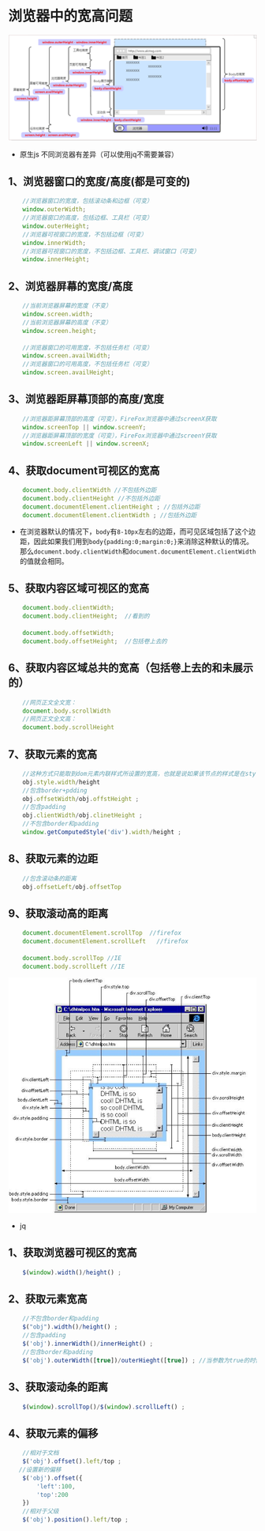 # 浏览器中的宽高问题

![height](../.vuepress/public/img/height/height.png)

* 原生js 不同浏览器有差异（可以使用jq不需要兼容）

## 1、浏览器窗口的宽度/高度(都是可变的)

```js
    //浏览器窗口的宽度，包括滚动条和边框（可变）
    window.outerWidth;
    //浏览器窗口的高度，包括边框、工具栏（可变）
    window.outerHeight;
    //浏览器可视窗口的宽度，不包括边框（可变）
    window.innerWidth;
    //浏览器可视窗口的宽度，不包括边框、工具栏、调试窗口（可变）
    window.innerHeight;
```

## 2、浏览器屏幕的宽度/高度

```js
    //当前浏览器屏幕的宽度（不变）
    window.screen.width;
    //当前浏览器屏幕的高度（不变）
    window.screen.height;

    //浏览器窗口的可用宽度，不包括任务栏（可变）
    window.screen.availWidth;
    //浏览器窗口的可用高度，不包括任务栏（可变）
    window.screen.availHeight;
```

## 3、浏览器距屏幕顶部的高度/宽度

```js
    //浏览器距屏幕顶部的高度（可变），FireFox浏览器中通过screenX获取
    window.screenTop || window.screenY;
    //浏览器距屏幕顶部的宽度（可变），FireFox浏览器中通过screenY获取
    window.screenLeft || window.screenX;
```

## 4、获取document可视区的宽高

```js
    document.body.clientWidth //不包括外边距
    document.body.clientHeight //不包括外边距
    document.documentElement.clientHeight ; //包括外边距
    document.documentElement.clientWidth ; //包括外边距
```

* 在浏览器默认的情况下，`body`有`8-10px`左右的边距，而可见区域包括了这个边距，因此如果我们用到`body{padding:0;margin:0;}`来消除这种默认的情况。那么`document.body.clientWidth`和`document.documentElement.clientWidth`的值就会相同。

## 5、获取内容区域可视区的宽高

```js
    document.body.clientWidth;
    document.body.clientHeight;  //看到的

    document.body.offsetWidth;
    document.body.offsetHeight;  //包括卷上去的
```

## 6、获取内容区域总共的宽高（包括卷上去的和未展示的）

```js
    //网页正文全文宽：
    document.body.scrollWidth
    //网页正文全文高：
    document.body.scrollHeight
```

## 7、获取元素的宽高

```js
    //这种方式只能取到dom元素内联样式所设置的宽高，也就是说如果该节点的样式是在style标签中或外联的CSS文件中设置的话，通过这种方法是获取不到dom的宽高的。
    obj.style.width/height
    //包含border+pdding
    obj.offsetWidth/obj.offstHeight ;
    //包含padding
    obj.clientWidth/obj.clinetHeight ;
    //不包含border和padding  
    window.getComputedStyle('div').width/height ;
```

<!-- * 使用getComputedStyle方法获取时需要做兼容[参考此篇](../compatible/getCss.md) -->

## 8、获取元素的边距

```js
    //包含滚动条的距离
    obj.offsetLeft/obj.offsetTop
```

## 9、获取滚动高的距离

```js
    document.documentElement.scrollTop  //firefox
    document.documentElement.scrollLeft   //firefox

    document.body.scrollTop //IE
    document.body.scrollLeft //IE
```

![height](../.vuepress/public/img/height/div.png)

* jq

## 1、获取浏览器可视区的宽高

```js
    $(window).width()/height() ;
```

## 2、获取元素宽高

```js
    //不包含border和padding
    $("obj").width()/height() ; 
    //包含padding
    $('obj').innerWidth()/innerHeight() ; 
    //包含border和padding
    $('obj').outerWidth([true])/outerHieght([true]) ; //当参数为true的时候 包含margin
```

## 3、获取滚动条的距离

```js
    $(window).scrollTop()/$(window).scrollLeft() ;
```

## 4、获取元素的偏移

```js
    //相对于文档
    $('obj').offset().left/top ;
   //设置新的偏移
    $('obj').offset({
        'left':100,
        'top':200
    })
    //相对于父级
    $('obj').position().left/top ;
```

<comments />